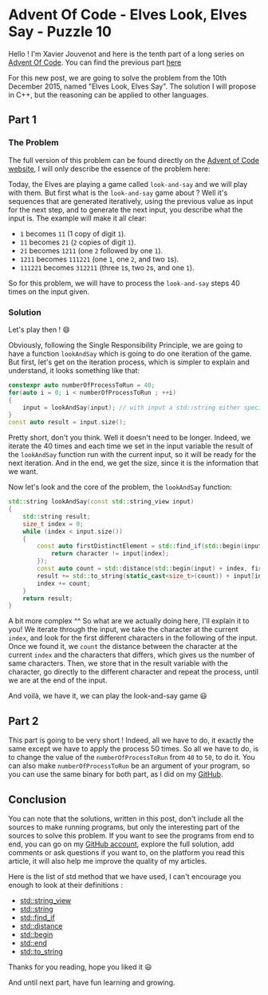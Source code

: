 # Advent Of Code - Elves Look, Elves Say - Puzzle 10

Hello ! I'm Xavier Jouvenot and here is the tenth part of a long series on [Advent Of Code](https://adventofcode.com). You can find the previous part [here](2019-08-26-AdventOfCode2015-Day9-All-In-A-Single-Night.md)

For this new post, we are going to solve the problem from the 10th December 2015, named "Elves Look, Elves Say".
The solution I will propose in C++, but the reasoning can be applied to other languages.

## Part 1

### The Problem

The full version of this problem can be found directly on the [Advent of Code website](https://adventofcode.com/2015/day/10), I will only describe the essence of the problem here:

Today, the Elves are playing a game called `look-and-say` and we will play with them.
But first what is the `look-and-say` game about ? Well it's sequences that are generated iteratively, using the previous value as input for the next step, and to generate the next input, you describe what the input is. The example will make it all clear:

- `1` becomes `11` (1 copy of digit `1`).
- `11` becomes `21` (`2` copies of digit `1`).
- `21` becomes `1211` (one `2` followed by one `1`).
- `1211` becomes `111221` (one `1`, one `2`, and two `1`s).
- `111221` becomes `312211` (three `1`s, two `2`s, and one `1`).

So for this problem, we will have to process the `look-and-say` steps 40 times on the input given.

### Solution

Let's play then ! 😄

Obviously, following the Single Responsibility Principle, we are going to have a function `lookAndSay` which is going to do one iteration of the game. But first, let's get on the iteration process, which is simpler to explain and understand, it looks something like that:

```c++
constexpr auto numberOfProcessToRun = 40;
for(auto i = 0; i < numberOfProcessToRun ; ++i)
{
    input = lookAndSay(input); // with input a std::string either specified in the program or elsewhere
}
const auto result = input.size();
```

Pretty short, don't you think. Well it doesn't need to be longer.
Indeed, we iterate the 40 times and each time we set in the input variable the result of the `lookAndSay` function run with the current input, so it will be ready for the next iteration.
And in the end, we get the size, since it is the information that we want.

Now let's look and the core of the problem, the `lookAndSay` function:

```c++
std::string lookAndSay(const std::string_view input)
{
    std::string result;
    size_t index = 0;
    while (index < input.size())
    {
        const auto firstDistinctElement = std::find_if(std::begin(input) + index, std::end(input),[&input, &index](const auto& character){
            return character != input[index];
        });
        const auto count = std::distance(std::begin(input) + index, firstDistinctElement);
        result += std::to_string(static_cast<size_t>(count)) + input[index];
        index += count;
    }
    return result;
}
```

A bit more complex ^^
So what are we actually doing here, I'll explain it to you!
We iterate through the input, we take the character at the current `index`, and look for the first different characters in the following of the input.
Once we found it, we `count` the distance between the character at the current `index` and the characters that differs, which gives us the number of same characters.
Then, we store that in the result variable with the character, go directly to the different character and repeat the process, until we are at the end of the input.

And voilà, we have it, we can play the look-and-say game 😃

## Part 2

This part is going to be very short !
Indeed, all we have to do, it exactly the same except we have to apply the process 50 times.
So all we have to do, is to change the value of the `numberOfProcessToRun` from `40` to `50`, to do it. You can also make `numberOfProcessToRun` be an argument of your program, so you can use the same binary for both part, as I did on my [GitHub](https://github.com/Xav83/AdventOfCode/tree/2015.10/2015/Day10).

## Conclusion

You can note that the solutions, written in this post, don't include all the sources to make running programs, but only the interesting part of the sources to solve this problem.
If you want to see the programs from end to end, you can go on my [GitHub account](https://github.com/Xav83/AdventOfCode/tree/2015.10/2015/Day10), explore the full solution, add comments or ask questions if you want to, on the platform you read this article, it will also help me improve the quality of my articles.

Here is the list of std method that we have used, I can't encourage you enough to look at their definitions :

- [std::string_view](https://en.cppreference.com/w/cpp/string/basic_string_view)
- [std::string](https://en.cppreference.com/w/cpp/string/basic_string)
- [std::find_if](https://en.cppreference.com/w/cpp/algorithm/find)
- [std::distance](https://en.cppreference.com/w/cpp/iterator/distance)
- [std::begin](https://en.cppreference.com/w/cpp/iterator/begin)
- [std::end](https://en.cppreference.com/w/cpp/iterator/end)
- [std::to_string](https://en.cppreference.com/w/cpp/string/basic_string/to_string)

Thanks for you reading, hope you liked it 😃

And until next part, have fun learning and growing.
